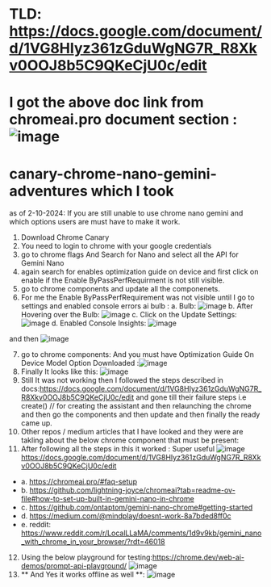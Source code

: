 # TLD: https://docs.google.com/document/d/1VG8HIyz361zGduWgNG7R_R8Xkv0OOJ8b5C9QKeCjU0c/edit
# I got the above doc link from chromeai.pro document section : ![image](https://github.com/user-attachments/assets/33b5e584-e301-4216-a453-3d3576c8d2c6)

# canary-chrome-nano-gemini-adventures which I took
as of 2-10-2024:
If you are still unable to use chrome nano gemini and which options users are must have to make it work.
1. Download Chrome Canary
2. You need to login to chrome with your google credentials
3. go to chrome flags And Search for Nano and select all the API for Gemini Nano
4. again search for enables optimization guide on device and first click on enable if the Enable 
ByPassPerfRequirment is not still visible.
5. go to chrome components and update all the componenets.
6. For me the Enable ByPassPerfRequirement was not visible until I go to settings and enabled console errors ai bulb : a. Bulb: ![image](https://github.com/user-attachments/assets/fa7bc354-09e1-4d0e-bcd5-d817fb2f959c)
b. After Hovering over the Bulb: ![image](https://github.com/user-attachments/assets/a9f3764e-e23b-4a6c-8f2d-08b8f18c3918)
c. Click on the Update Settings: ![image](https://github.com/user-attachments/assets/730d24dd-2714-4cfe-8d30-ed5dd27a31ba)
d. Enabled Console Insights: ![image](https://github.com/user-attachments/assets/519e2e96-1324-4f9a-a9ac-3006c74faac0)

 and then ![image](https://github.com/user-attachments/assets/c9d9d9de-48a0-4379-a48d-4c61b9b42bdf)

7. go to chrome components: And you must have Optimization Guide On Device Model Option Downloaded :![image](https://github.com/user-attachments/assets/80648412-7b45-49b3-afac-43fe171b6756)
8. Finally It looks like this: ![image](https://github.com/user-attachments/assets/0e0aa94c-cef4-4b28-b18f-665cd82d9264)
9. Still It was not working then I followed the steps described in docs:https://docs.google.com/document/d/1VG8HIyz361zGduWgNG7R_R8Xkv0OOJ8b5C9QKeCjU0c/edit and gone till their failure steps i.e create() // for creating the assistant and then relaunching the chrome and then go the components and then update and then finally the ready came up.
10. Other repos / medium articles that I have looked and they were are takling about the below chrome component that must be present:
11. After following all the steps in this it worked : Super useful ![image](https://github.com/user-attachments/assets/7ff7f795-d54b-4a26-a316-b04dee8f27e9)
https://docs.google.com/document/d/1VG8HIyz361zGduWgNG7R_R8Xkv0OOJ8b5C9QKeCjU0c/edit
  - a. https://chromeai.pro/#faq-setup
  - b. https://github.com/lightning-joyce/chromeai?tab=readme-ov-file#how-to-set-up-built-in-gemini-nano-in-chrome
  - c. https://github.com/ontaptom/gemini-nano-chrome#getting-started
  - d. https://medium.com/@mindplay/doesnt-work-8a7bded8ff0c
  - e. reddit: https://www.reddit.com/r/LocalLLaMA/comments/1d9v9kb/gemini_nano_with_chrome_in_your_browser/?rdt=46018
12. Using the below playground for testing:https://chrome.dev/web-ai-demos/prompt-api-playground/
    ![image](https://github.com/user-attachments/assets/88dca4a9-a8bb-45a8-aea1-f315cf90db74)
13. ** And Yes it works offline as well **:
    ![image](https://github.com/user-attachments/assets/2f0c782d-b0c8-470a-bde4-405c4a777604)
